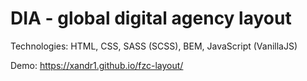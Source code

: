 # DIA - global digital agency layout

Technologies: HTML, CSS, SASS (SCSS), BEM, JavaScript (VanillaJS)

Demo: https://xandr1.github.io/fzc-layout/
